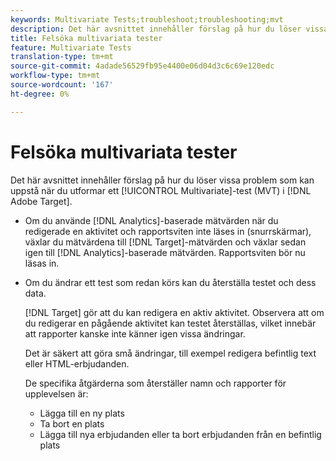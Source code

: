 ```yaml
---
keywords: Multivariate Tests;troubleshoot;troubleshooting;mvt
description: Det här avsnittet innehåller förslag på hur du löser vissa problem som kan uppstå när du utformar ett MVT-test i Adobe Target.
title: Felsöka multivariata tester
feature: Multivariate Tests
translation-type: tm+mt
source-git-commit: 4adade56529fb95e4400e06d04d3c6c69e120edc
workflow-type: tm+mt
source-wordcount: '167'
ht-degree: 0%

---
```



# Felsöka multivariata tester

Det här avsnittet innehåller förslag på hur du löser vissa problem som kan uppstå när du utformar ett [!UICONTROL Multivariate]-test (MVT) i [!DNL Adobe Target].

* Om du använde [!DNL Analytics]-baserade mätvärden när du redigerade en aktivitet och rapportsviten inte läses in (snurrskärmar), växlar du mätvärdena till [!DNL Target]-mätvärden och växlar sedan igen till [!DNL Analytics]-baserade mätvärden. Rapportsviten bör nu läsas in.
* Om du ändrar ett test som redan körs kan du återställa testet och dess data.

   [!DNL Target] gör att du kan redigera en aktiv aktivitet. Observera att om du redigerar en pågående aktivitet kan testet återställas, vilket innebär att rapporter kanske inte känner igen vissa ändringar.

   Det är säkert att göra små ändringar, till exempel redigera befintlig text eller HTML-erbjudanden.

   De specifika åtgärderna som återställer namn och rapporter för upplevelsen är:

   * Lägga till en ny plats
   * Ta bort en plats
   * Lägga till nya erbjudanden eller ta bort erbjudanden från en befintlig plats

